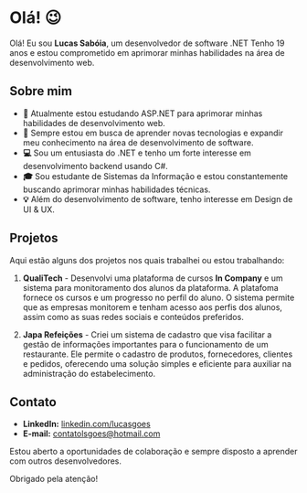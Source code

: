 # Olá! 😉

Olá! Eu sou **Lucas Sabóia**, um desenvolvedor de software .NET 
Tenho 19 anos e estou comprometido em aprimorar minhas habilidades na área de desenvolvimento web.

## Sobre mim

- **🔭** Atualmente estou estudando ASP.NET para aprimorar minhas habilidades de desenvolvimento web.
- **🌱** Sempre estou em busca de aprender novas tecnologias e expandir meu conhecimento na área de desenvolvimento de software.
- **💻** Sou um entusiasta do .NET e tenho um forte interesse em desenvolvimento backend usando C#.
- **🎓** Sou estudante de Sistemas da Informação e estou constantemente buscando aprimorar minhas habilidades técnicas.
- **💡** Além do desenvolvimento de software, tenho interesse em Design de UI & UX.

## Projetos

Aqui estão alguns dos projetos nos quais trabalhei ou estou trabalhando:

1. **QualiTech** - Desenvolvi uma plataforma de cursos **In Company** e um sistema para monitoramento dos alunos da plataforma. 
A platafoma fornece os cursos e um progresso no perfil do aluno.
O sistema permite que as empresas monitorem e tenham acesso aos perfis dos alunos, assim como as suas redes sociais e conteúdos preferidos.
   
2. **Japa Refeições** - Criei um sistema de cadastro que visa facilitar a gestão de informações importantes para o funcionamento de um restaurante. Ele permite o cadastro de produtos, fornecedores, clientes e pedidos, oferecendo uma solução simples e eficiente para auxiliar na administração do estabelecimento.

## Contato

- **LinkedIn:** [linkedin.com/lucasgoes](https://www.linkedin.com/in/lucas-goes-65ba31282/)
- **E-mail:** contatolsgoes@hotmail.com

Estou aberto a oportunidades de colaboração e sempre disposto a aprender com outros desenvolvedores.

Obrigado pela atenção!
